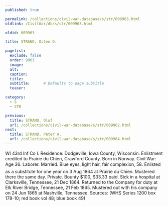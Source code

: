 ```yaml
---
published: true

permalink: /collections/civil-war-database/s/str/009963.html
oldlink: /CivilWar/db/s/str/009963.html

oldid: 009963

title: STRAND, Osten O.

pagelist:
  exclude: false
  order: 9963
  image: 
  alt:
  caption:
  title:
  subtitle:      # Defaults to page subtitle
  teaser:

category: 
  - S 
  - STR

previous:
  title: STRAND, Oluf
  url: /collections/civil-war-database/s/str/009962.html  
next:
  title: STRAND, Peter A.
  url: /collections/civil-war-database/s/str/009964.html   
---
```

WI 43rd Inf Co I. Residence: Dodgeville, Iowa County, Wisconsin. Enlistment credited to Prairie du Chien, Crawford County. Born in Norway. Civil War: Age 36. Laborer. Married. Blue eyes, light hair, fair complexion, 5&#146;8&#148;. Enlisted as a substitute for one year on 3 Aug 1864 at Prairie du Chien. Mustered there the same day. Private. Bounty $100, $33.33 paid. Sick in a hospital at Clarksville, Tennessee, 21 Dec 1864. Returned to the Company for duty at Elk River Bridge, Tennessee, 21 Feb 1865. Mustered out with his company on 24 Jun 1865 at Nashville, Tennessee. Sources: (WHS Series 1200 box 178-10; red book vol 48; blue book 49)